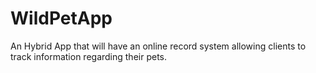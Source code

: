 # WildPetApp
An Hybrid App that will have an online record system allowing clients to track information regarding their pets. 
